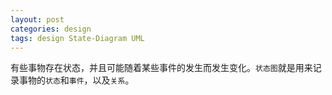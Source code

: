 ```yaml
---
layout: post
categories: design
tags: design State-Diagram UML
---
```


有些事物存在状态，并且可能随着某些事件的发生而发生变化。`状态图`就是用来记录事物的`状态`和`事件`，以及`关系`。